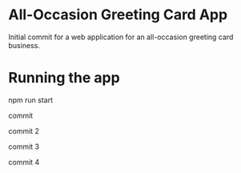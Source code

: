 # All-Occasion Greeting Card App

Initial commit for a web application for an all-occasion greeting card business.

# Running the app

npm run start

commit

commit 2

commit 3

commit 4